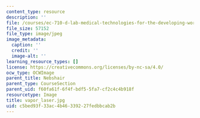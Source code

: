 ```yaml
---
content_type: resource
description: ''
file: /courses/ec-710-d-lab-medical-technologies-for-the-developing-world-spring-2010/c5bed93f33ac4b46339227fedbbcab2b_vapor_laser.jpg
file_size: 57152
file_type: image/jpeg
image_metadata:
  caption: ''
  credit: ''
  image-alt: ''
learning_resource_types: []
license: https://creativecommons.org/licenses/by-nc-sa/4.0/
ocw_type: OCWImage
parent_title: Nebshair
parent_type: CourseSection
parent_uid: f60fa61f-6f4f-bdf5-5fa7-cf2c4c4b918f
resourcetype: Image
title: vapor_laser.jpg
uid: c5bed93f-33ac-4b46-3392-27fedbbcab2b
---
```

